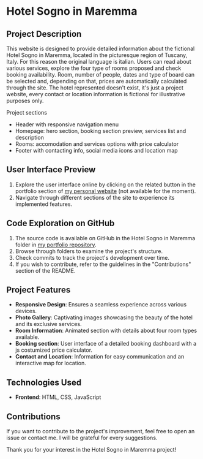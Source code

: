 # Hotel Sogno in Maremma

## Project Description

This website is designed to provide detailed information about the fictional Hotel Sogno in Maremma, located in the picturesque region of Tuscany, Italy. For this reason the original language is italian. Users can read about various services, explore the four type of rooms proposed and check booking availability. Room, number of people, dates and type of board can be selected and, depending on that, prices are automatically calculated through the site. 
The hotel represented doesn't exist, it's just a project website, every contact or location information is fictional for illustrative purposes only.

Project sections
- Header with responsive navigation menu
- Homepage: hero section, booking section preview, services list and description
- Rooms: accomodation and services options with price calculator
- Footer with contacting info, social media icons and location map

## User Interface Preview

1. Explore the user interface online by clicking on the related button in the portfolio section of [my personal website](insert-your-site-link) (not available for the moment).
2. Navigate through different sections of the site to experience its implemented features.

## Code Exploration on GitHub

1. The source code is available on GitHub in the Hotel Sogno in Maremma folder in [my portfolio repository](https://github.com/elena563/mywebdev-portfolio).
2. Browse through folders to examine the project's structure.
3. Check commits to track the project's development over time.
4. If you wish to contribute, refer to the guidelines in the "Contributions" section of the README.

## Project Features

- **Responsive Design**: Ensures a seamless experience across various devices.
- **Photo Gallery**: Captivating images showcasing the beauty of the hotel and its exclusive services.
- **Room Information**: Animated section with details about four room types available.
- **Booking section**: User interface of a detailed booking dashboard with a js costumized price calculator.
- **Contact and Location**: Information for easy communication and an interactive map for location.

## Technologies Used

- **Frontend**: HTML, CSS, JavaScript

## Contributions

If you want to contribute to the project's improvement, feel free to open an issue or contact me. I will be grateful for every suggestions.

Thank you for your interest in the Hotel Sogno in Maremma project!





